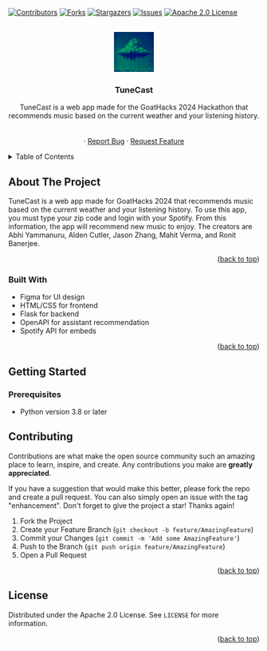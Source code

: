 <!-- Improved compatibility of back to top link: See: https://github.com/othneildrew/Best-README-Template/pull/73 -->
<a name="readme-top"></a>
<!--
*** Thanks for checking out the Best-README-Template. If you have a suggestion
*** that would make this better, please fork the repo and create a pull request
*** or simply open an issue with the tag "enhancement".
*** Don't forget to give the project a star!
*** Thanks again! Now go create something AMAZING! :D
-->



<!-- PROJECT SHIELDS -->
<!--
*** I'm using markdown "reference style" links for readability.
*** Reference links are enclosed in brackets [ ] instead of parentheses ( ).
*** See the bottom of this document for the declaration of the reference variables
*** for contributors-url, forks-url, etc. This is an optional, concise syntax you may use.
*** https://www.markdownguide.org/basic-syntax/#reference-style-links
-->
[![Contributors][contributors-shield]][contributors-url]
[![Forks][forks-shield]][forks-url]
[![Stargazers][stars-shield]][stars-url]
[![Issues][issues-shield]][issues-url]
[![Apache 2.0 License][license-shield]][license-url]



<!-- PROJECT LOGO -->
<br />
<div align="center">
  <a href="https://github.com/AldenCutler/2024GoatHacks">
    <img src="src/static/images/hacktyhon_logo.png" alt="Logo" width="80" height="80">
  </a>

<h3 align="center">TuneCast</h3>

  <p align="center">
    TuneCast is a web app made for the GoatHacks 2024 Hackathon that recommends music based on the current weather and your listening history. 
    <br />
    <br />
    <br />
    ·
    <a href="https://github.com/AldenCutler/TuneCast/issues">Report Bug</a>
    ·
    <a href="https://github.com/AldenCutler/TuneCast/issues">Request Feature</a>
  </p>
</div>



<!-- TABLE OF CONTENTS -->
<details>
  <summary>Table of Contents</summary>
  <ol>
    <li>
      <a href="#about-the-project">About The Project</a>
      <ul>
        <li><a href="#built-with">Built With</a></li>
      </ul>
    </li>
    <li>
      <a href="#getting-started">Getting Started</a>
      <ul>
        <li><a href="#prerequisites">Prerequisites</a></li>
      </ul>
    </li>
    <li><a href="#contributing">Contributing</a></li>
    <li><a href="#license">License</a></li>
  </ol>
</details>



<!-- ABOUT THE PROJECT -->
## About The Project

<!--[![Product Name Screen Shot][product-screenshot]](https://example.com)-->

TuneCast is a web app made for GoatHacks 2024 that recommends music based on the current weather and your listening history. To use this app, you must type your zip code and login with your Spotify. From this information, the app will recommend new music to enjoy. The creators are Abhi Yammanuru, Alden Cutler, Jason Zhang, Mahit Verma, and Ronit Banerjee.
<p align="right">(<a href="#readme-top">back to top</a>)</p>



### Built With

* Figma for UI design
* HTML/CSS for frontend
* Flask for backend
* OpenAPI for assistant recommendation
* Spotify API for embeds

<p align="right">(<a href="#readme-top">back to top</a>)</p>



<!-- GETTING STARTED -->
## Getting Started


### Prerequisites

* Python version 3.8 or later



<!-- CONTRIBUTING -->
## Contributing

Contributions are what make the open source community such an amazing place to learn, inspire, and create. Any contributions you make are **greatly appreciated**.

If you have a suggestion that would make this better, please fork the repo and create a pull request. You can also simply open an issue with the tag "enhancement".
Don't forget to give the project a star! Thanks again!

1. Fork the Project
2. Create your Feature Branch (`git checkout -b feature/AmazingFeature`)
3. Commit your Changes (`git commit -m 'Add some AmazingFeature'`)
4. Push to the Branch (`git push origin feature/AmazingFeature`)
5. Open a Pull Request

<p align="right">(<a href="#readme-top">back to top</a>)</p>



<!-- LICENSE -->
## License

Distributed under the Apache 2.0 License. See `LICENSE` for more information.

<p align="right">(<a href="#readme-top">back to top</a>)</p>




<!-- MARKDOWN LINKS & IMAGES -->
<!-- https://www.markdownguide.org/basic-syntax/#reference-style-links -->
[contributors-shield]: https://img.shields.io/github/contributors/AldenCutler/2024GoatHacks.svg?style=for-the-badge
[contributors-url]: https://github.com/AldenCutler/2024GoatHacks/graphs/contributors
[forks-shield]: https://img.shields.io/github/forks/AldenCutler/2024GoatHacks.svg?style=for-the-badge
[forks-url]: https://github.com/AldenCutler/2024GoatHacks/network/members
[stars-shield]: https://img.shields.io/github/stars/AldenCutler/2024GoatHacks.svg?style=for-the-badge
[stars-url]: https://github.com/AldenCutler/2024GoatHacks/stargazers
[issues-shield]: https://img.shields.io/github/issues/AldenCutler/2024GoatHacks.svg?style=for-the-badge
[issues-url]: https://github.com/AldenCutler/2024GoatHacks/issues
[license-shield]: https://img.shields.io/github/license/AldenCutler/2024GoatHacks.svg?style=for-the-badge
[license-url]: https://github.com/AldenCutler/2024GoatHacks/blob/master/LICENSE.txt
[linkedin-shield]: https://img.shields.io/badge/-LinkedIn-black.svg?style=for-the-badge&logo=linkedin&colorB=555
[linkedin-url]: https://linkedin.com/in/linkedin_username
[product-screenshot]: images/screenshot.png
[Next.js]: https://img.shields.io/badge/next.js-000000?style=for-the-badge&logo=nextdotjs&logoColor=white
[Next-url]: https://nextjs.org/
[React.js]: https://img.shields.io/badge/React-20232A?style=for-the-badge&logo=react&logoColor=61DAFB
[React-url]: https://reactjs.org/
[Vue.js]: https://img.shields.io/badge/Vue.js-35495E?style=for-the-badge&logo=vuedotjs&logoColor=4FC08D
[Vue-url]: https://vuejs.org/
[Angular.io]: https://img.shields.io/badge/Angular-DD0031?style=for-the-badge&logo=angular&logoColor=white
[Angular-url]: https://angular.io/
[Svelte.dev]: https://img.shields.io/badge/Svelte-4A4A55?style=for-the-badge&logo=svelte&logoColor=FF3E00
[Svelte-url]: https://svelte.dev/
[Laravel.com]: https://img.shields.io/badge/Laravel-FF2D20?style=for-the-badge&logo=laravel&logoColor=white
[Laravel-url]: https://laravel.com
[Bootstrap.com]: https://img.shields.io/badge/Bootstrap-563D7C?style=for-the-badge&logo=bootstrap&logoColor=white
[Bootstrap-url]: https://getbootstrap.com
[JQuery.com]: https://img.shields.io/badge/jQuery-0769AD?style=for-the-badge&logo=jquery&logoColor=white
[JQuery-url]: https://jquery.com 